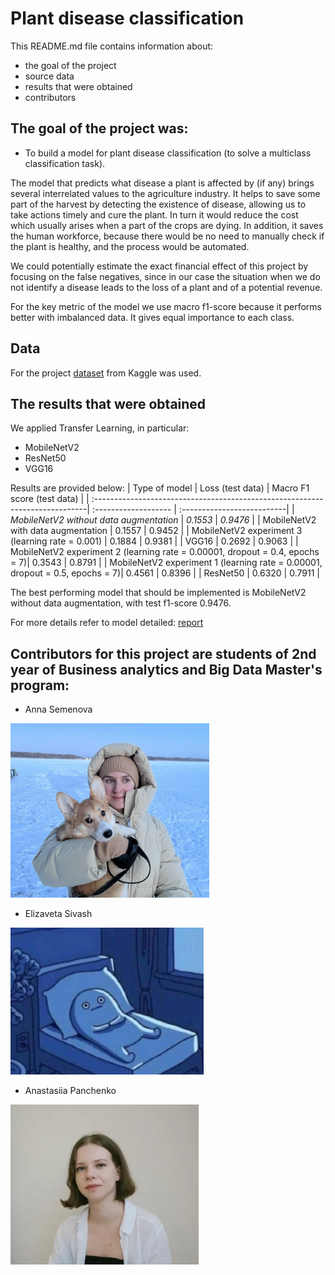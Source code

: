 # Plant disease classification

This README.md file contains information about:
* the goal of the project
* source data
* results that were obtained
* contributors

## The goal of the project was:
* To build a model for plant disease classification (to solve a multiclass classification task).

The model that predicts what disease a plant is affected by (if any) brings several interrelated values to the agriculture industry. It helps to save some part of the harvest by detecting the existence of disease, allowing us to take actions timely and cure the plant. In turn it would reduce the cost which usually arises when a part of the crops are dying. In addition, it saves the human workforce, because there would be no need to manually check if the plant is healthy, and the process would be automated. 

We could potentially estimate the exact financial effect of this project by focusing on the false negatives, since in our case the situation when we do not identify a disease leads to the loss of a plant and of a potential revenue. 

For the key metric of the model we use macro f1-score because it performs better with imbalanced data. It gives equal importance to each class.

## Data

For the project [dataset](https://www.kaggle.com/datasets/abdallahalidev/plantvillage-dataset) from Kaggle was used.

## The results that were obtained

We applied Transfer Learning, in particular:
* MobileNetV2
* ResNet50
* VGG16

Results are provided below:
|  Type of model                                                               | Loss (test data)     | Macro F1 score (test data) |
| :----------------------------------------------------------------------------| :------------------- | :--------------------------| 
| *MobileNetV2 without data augmentation*                                      | *0.1553*             | *0.9476*                   | 
| MobileNetV2 with data augmentation                                           | 0.1557               | 0.9452                     |
| MobileNetV2 experiment 3 (learning rate = 0.001)                             | 0.1884               | 0.9381                     |
| VGG16                                                                        | 0.2692               | 0.9063                     |
| MobileNetV2 experiment 2 (learning rate = 0.00001, dropout = 0.4, epochs = 7)| 0.3543               | 0.8791                     |
| MobileNetV2 experiment 1 (learning rate = 0.00001, dropout = 0.5, epochs = 7)| 0.4561               | 0.8396                     |
| ResNet50                                                                     | 0.6320               | 0.7911                     |

The best performing model that should be implemented is MobileNetV2 without data augmentation, with test f1-score 0.9476.

For more details refer to model detailed: [report](https://docs.google.com/document/d/1iJiMktWUZXydXqZtNnIwS2_R5t52qz3mQrxV4VnlzuE/edit)

## Contributors for this project are students of 2nd year of Business analytics and Big Data Master's program:
- Anna Semenova

![alt text](https://github.com/annasemenova15/Plant_disease_detection/blob/main/images/Anna.png)
- Elizaveta Sivash

![](https://github.com/annasemenova15/Plant_disease_detection/blob/main/images/Elizaveta.png)
- Anastasiia Panchenko

![](https://github.com/annasemenova15/Plant_disease_detection/blob/main/images/Anastasiia.png)
